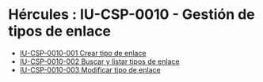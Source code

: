 # Hércules : IU\-CSP\-0010 \- Gestión de tipos de enlace



* [IU\-CSP\-0010\-001 Crear tipo de enlace](/hercules/sgi-sistema-de-gestion-de-investigacion/requisitos-y-analisis-funcional/analisis-funcional-sgi-hercules/csp-modulo-de-convocatorias-ayudas-solicitudes-proyectos-y-contratos-y-grupos-de-investigacion/csp-interfaz-de-usuario/iu-csp-0010-gestion-de-tipos-de-enlace/iu-csp-0010-001-crear-tipo-de-enlace.md "/hercules/sgi-sistema-de-gestion-de-investigacion/requisitos-y-analisis-funcional/analisis-funcional-sgi-hercules/csp-modulo-de-convocatorias-ayudas-solicitudes-proyectos-y-contratos-y-grupos-de-investigacion/csp-interfaz-de-usuario/iu-csp-0010-gestion-de-tipos-de-enlace/iu-csp-0010-001-crear-tipo-de-enlace.md")
* [IU\-CSP\-0010\-002 Buscar y listar tipos de enlace](/hercules/sgi-sistema-de-gestion-de-investigacion/requisitos-y-analisis-funcional/analisis-funcional-sgi-hercules/csp-modulo-de-convocatorias-ayudas-solicitudes-proyectos-y-contratos-y-grupos-de-investigacion/csp-interfaz-de-usuario/iu-csp-0010-gestion-de-tipos-de-enlace/iu-csp-0010-002-buscar-y-listar-tipos-de-enlace.md "/hercules/sgi-sistema-de-gestion-de-investigacion/requisitos-y-analisis-funcional/analisis-funcional-sgi-hercules/csp-modulo-de-convocatorias-ayudas-solicitudes-proyectos-y-contratos-y-grupos-de-investigacion/csp-interfaz-de-usuario/iu-csp-0010-gestion-de-tipos-de-enlace/iu-csp-0010-002-buscar-y-listar-tipos-de-enlace.md")
* [IU\-CSP\-0010\-003 Modificar tipo de enlace](/hercules/sgi-sistema-de-gestion-de-investigacion/requisitos-y-analisis-funcional/analisis-funcional-sgi-hercules/csp-modulo-de-convocatorias-ayudas-solicitudes-proyectos-y-contratos-y-grupos-de-investigacion/csp-interfaz-de-usuario/iu-csp-0010-gestion-de-tipos-de-enlace/iu-csp-0010-003-modificar-tipo-de-enlace.md "/hercules/sgi-sistema-de-gestion-de-investigacion/requisitos-y-analisis-funcional/analisis-funcional-sgi-hercules/csp-modulo-de-convocatorias-ayudas-solicitudes-proyectos-y-contratos-y-grupos-de-investigacion/csp-interfaz-de-usuario/iu-csp-0010-gestion-de-tipos-de-enlace/iu-csp-0010-003-modificar-tipo-de-enlace.md")




